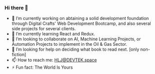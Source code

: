 ### Hi there 👋

- 🔭 I’m currently working on abtaining a solid development foundation through Digital Crafts' Web Development Bootcamp, and also several side projects for several clients.
- 🌱 I’m currently learning React and Redux.
- 👯 I’m looking to collaborate on AI, Machine Learning Projects, or Automation Projects to implement in the Oil & Gas Sector.
- 🤔 I’m looking for help on deciding what book to read next. [only non-fiction]
- 📫 How to reach me: HLJ@DEVTEK.space
- ⚡ Fun fact: The World Is Yours
